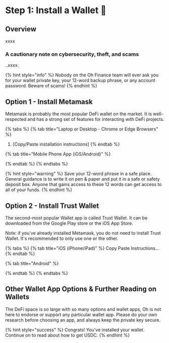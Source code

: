 # Step 1: Install a Wallet 📲

## Overview

xxxx

### A cautionary note on cybersecurity, theft, and scams

..xxxx.

{% hint style="info" %}
Nobody on the Oh Finance team will ever ask you for your wallet private key, your 12-word backup phrase, or any account password. Beware of scams!
{% endhint %}



## Option 1 - Install Metamask

Metamask is probably the most popular DeFi wallet on the market. It is well-respected and has a strong set of features for interacting with DeFi projects.

{% tabs %}
{% tab title="Laptop or Desktop - Chrome or Edge Browsers" %}


1. \[Copy/Paste installation instructions]
{% endtab %}

{% tab title="Mobile Phone App (iOS/Android)" %}

{% endtab %}
{% endtabs %}

{% hint style="warning" %}
Save your 12-word phrase in a safe place. General guidance is to write it on pen & paper and put it in a safe or safety deposit box. Anyone that gains access to these 12 words can get access to all of your funds.
{% endhint %}

## Option 2 - Install Trust Wallet

The second-most popular Wallet app is called Trust Wallet. It can be downloaded from the Google Play store or the iOS App Store.

&#x20;Note: if you've already installed Metamask, you do not need to install Trust Wallet. It's recommended to only use one or the other.

{% tabs %}
{% tab title="iOS (iPhone/iPad)" %}
Copy Paste Instructions...
{% endtab %}

{% tab title="Android" %}

{% endtab %}
{% endtabs %}

## Other Wallet App Options & Further Reading on Wallets

The DeFi space is so large with so many options and wallet apps, Oh is not here to endorse or support any particular wallet app. Please do your own research before choosing an app, and always keep the private key secure.



{% hint style="success" %}
Congrats! You've installed your wallet. Continue on to read about how to get USDC.
{% endhint %}
